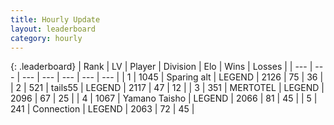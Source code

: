 ```yaml
---
title: Hourly Update
layout: leaderboard
category: hourly
---
```


{: .leaderboard}
| Rank | LV | Player | Division | Elo | Wins | Losses |
| --- | --- | --- | --- | --- | --- | --- |
| <span data-change="1">1</span> | 1045 | <span title="ID: 203132">Sparing alt</span> | LEGEND | <span data-change="13">2126</span> | <span data-change="2">75</span> | <span data-change="0">36</span> |
| <span data-change="-1">2</span> | 521 | <span title="ID: 170123">tails55</span> | LEGEND | <span data-change="0">2117</span> | <span data-change="0">47</span> | <span data-change="0">12</span> |
| <span data-change="0">3</span> | 351 | <span title="ID: 398821">MERTOTEL</span> | LEGEND | <span data-change="0">2096</span> | <span data-change="0">67</span> | <span data-change="0">25</span> |
| <span data-change="0">4</span> | 1067 | <span title="ID: 204953">Yamano Taisho</span> | LEGEND | <span data-change="0">2066</span> | <span data-change="0">81</span> | <span data-change="0">45</span> |
| <span data-change="0">5</span> | 241 | <span title="ID: 539711">Connection</span> | LEGEND | <span data-change="0">2063</span> | <span data-change="0">72</span> | <span data-change="0">45</span> |